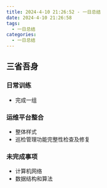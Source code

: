 ```yaml
---
title: 2024-4-10 21:26:52 - 一日总结
date: 2024-4-10 21:26:58
tags:
  - 一日总结
categories:
  - 一日总结
---
```


## 三省吾身

### 日常训练

- 完成一组

### 运维平台整合

- 整体样式
- 巡检管理功能完整性检查及修复

### 未完成事项

- 计算机网络
- 数据结构和算法
